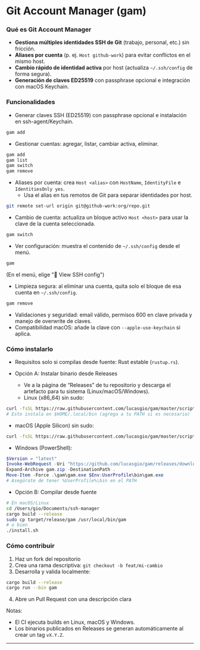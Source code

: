 # Git Account Manager (gam)

### Qué es Git Account Manager
- **Gestiona múltiples identidades SSH de Git** (trabajo, personal, etc.) sin fricción.
- **Aliases por cuenta** (p. ej. `Host github-work`) para evitar conflictos en el mismo host.
- **Cambio rápido de identidad activa** por host (actualiza `~/.ssh/config` de forma segura).
- **Generación de claves ED25519** con passphrase opcional e integración con macOS Keychain.


### Funcionalidades
- Generar claves SSH (ED25519) con passphrase opcional e instalación en ssh-agent/Keychain.

```bash
gam add
```

- Gestionar cuentas: agregar, listar, cambiar activa, eliminar.

```bash
gam add
gam list
gam switch
gam remove
```

- Aliases por cuenta: crea `Host <alias>` con `HostName`, `IdentityFile` e `IdentitiesOnly yes`.
  - Usa el alias en tus remotos de Git para separar identidades por host.

```bash
git remote set-url origin git@github-work:org/repo.git
```

- Cambio de cuenta: actualiza un bloque activo `Host <host>` para usar la clave de la cuenta seleccionada.

```bash
gam switch
```

- Ver configuración: muestra el contenido de `~/.ssh/config` desde el menú.

```bash
gam
```

(En el menú, elige "📄 View SSH config")

- Limpieza segura: al eliminar una cuenta, quita solo el bloque de esa cuenta en `~/.ssh/config`.

```bash
gam remove
```

- Validaciones y seguridad: email válido, permisos 600 en clave privada y manejo de overwrite de claves.
- Compatibilidad macOS: añade la clave con `--apple-use-keychain` si aplica.

### Cómo instalarlo
- Requisitos solo si compilas desde fuente: Rust estable (`rustup.rs`).

- Opción A: Instalar binario desde Releases
  - Ve a la página de “Releases” de tu repositorio y descarga el artefacto para tu sistema (Linux/macOS/Windows).
  - Linux (x86_64) sin sudo:
```bash
curl -fsSL https://raw.githubusercontent.com/lucasgio/gam/master/scripts/install.sh | bash
# Esto instala en $HOME/.local/bin (agrega a tu PATH si es necesario)
```
  - macOS (Apple Silicon) sin sudo:
```bash
curl -fsSL https://raw.githubusercontent.com/lucasgio/gam/master/scripts/install.sh | bash
```
  - Windows (PowerShell):
```powershell
$Version = "latest"
Invoke-WebRequest -Uri "https://github.com/lucasgio/gam/releases/download/$Version/gam-x86_64-pc-windows-msvc.zip" -OutFile gam.zip
Expand-Archive gam.zip -DestinationPath .
Move-Item -Force .\gam\gam.exe $Env:UserProfile\bin\gam.exe
# Asegúrate de tener %UserProfile%\bin en el PATH
```

- Opción B: Compilar desde fuente
```bash
# En macOS/Linux
cd /Users/gio/Documents/ssh-manager
cargo build --release
sudo cp target/release/gam /usr/local/bin/gam
# o bien
./install.sh
```

### Cómo contribuir
1) Haz un fork del repositorio
2) Crea una rama descriptiva: `git checkout -b feat/mi-cambio`
3) Desarrolla y valida localmente:
```bash
cargo build --release
cargo run --bin gam
```
4) Abre un Pull Request con una descripción clara

Notas:
- El CI ejecuta builds en Linux, macOS y Windows.
- Los binarios publicados en Releases se generan automáticamente al crear un tag `vX.Y.Z`.
****
